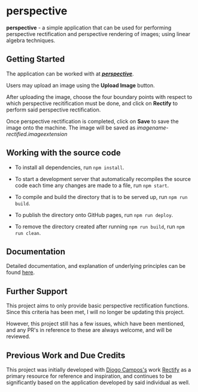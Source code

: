 # perspective
**perspective** - a simple application that can be used for performing perspective rectification and perspective rendering of images; using linear algebra techniques. 

## Getting Started
The application can be worked with at ***<a href ="https://thazhemadam.github.io/perspective/">perspective</a>***.

Users may upload an image using the **Upload Image** button.

After uploading the image, choose the four boundary points with respect to which perspective recitification must be done, and click on **Rectify** to perform said perspective rectification.

Once perspective rectification is completed, click on **Save** to save the image onto the machine. The image will be saved as _imagename-rectified.imageextension_ 

## Working with the source code
* To install all dependencies, run `npm install`.

* To start a development server that automatically recompiles the source code each time any changes are made to a file, run  `npm start`.

* To compile and build the directory that is to be served up, run `npm run build`.
  
* To publish the directory onto GitHub pages, run `npm run deploy`.

*  To remove the directory created after running `npm run build`, run `npm run clean`.

## Documentation
Detailed documentation, and explanation of underlying principles can be found [here](perspective.pdf).


## Further Support
This project aims to only provide basic perspective rectification functions. Since this criteria has been met, I will no longer be updating this project.

However, this project still has a few issues, which have been mentioned, and any PR's in reference to these are always welcome, and will be reviewed.

## Previous Work and Due Credits
This project was initially developed with <a href = "https://github.com/diogocampos">Diogo Campos's</a> work <a href = "https://github.com/diogocampos/rectify">Rectify</a> as a primary resource for reference and inspiration, and continues to be significantly based on the application developed by said individual as well. 
